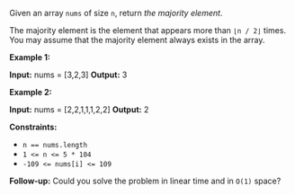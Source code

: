 Given an array `nums` of size `n`, return _the majority element_.

The majority element is the element that appears more than `⌊n / 2⌋` times. You may assume that the majority element always exists in the array.

**Example 1:**

**Input:** nums = \[3,2,3\]
**Output:** 3

**Example 2:**

**Input:** nums = \[2,2,1,1,1,2,2\]
**Output:** 2

**Constraints:**

*   `n == nums.length`
*   `1 <= n <= 5 * 104`
*   `-109 <= nums[i] <= 109`

**Follow-up:** Could you solve the problem in linear time and in `O(1)` space?
